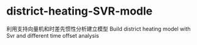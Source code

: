 # district-heating-SVR-modle
利用支持向量机和时差先惯性分析建立模型 Build district heating model with Svr and different time offset analysis
